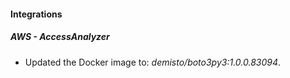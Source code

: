 #### Integrations
##### AWS - AccessAnalyzer
- Updated the Docker image to: *demisto/boto3py3:1.0.0.83094*.
